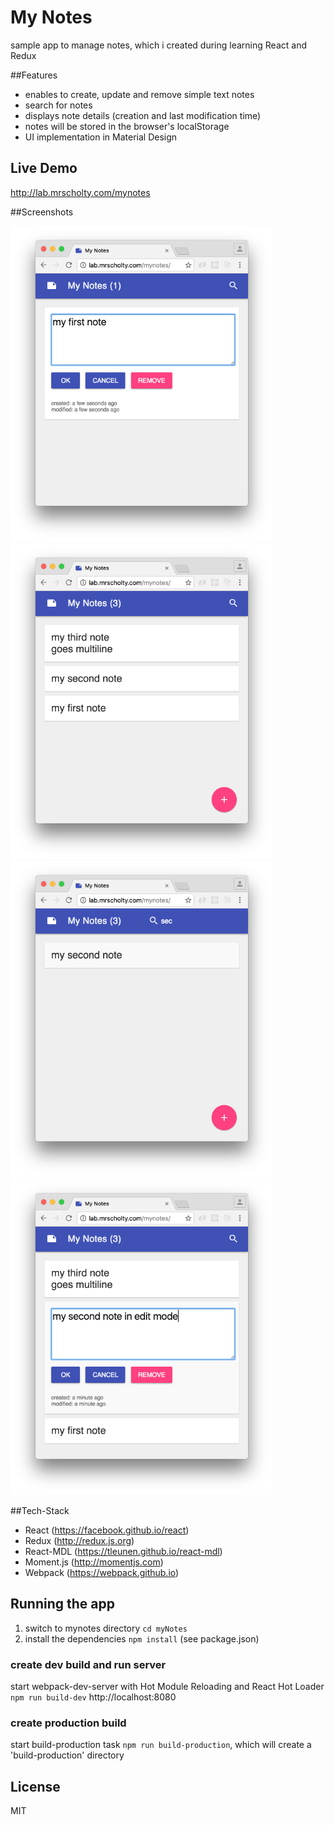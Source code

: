 # My Notes

sample app to manage notes, which i created during learning React and Redux

##Features
- enables to create, update and remove simple text notes
- search for notes
- displays note details (creation and last modification time)
- notes will be stored in the browser's localStorage
- UI implementation in Material Design

## Live Demo
http://lab.mrscholty.com/mynotes

##Screenshots
<div>
<img width="420" src="https://raw.githubusercontent.com/mrscholty/mynotes/master/assets/screen-add.png" border="0" /> <img width="420" src="https://raw.githubusercontent.com/mrscholty/mynotes/master/assets/screen-list.png" border="0" />
</div>
<div>
<img width="420" src="https://raw.githubusercontent.com/mrscholty/mynotes/master/assets/screen-search.png" border="0" /> <img width="420" src="https://raw.githubusercontent.com/mrscholty/mynotes/master/assets/screen-update.png" border="0" />
</div>

##Tech-Stack
- React (https://facebook.github.io/react)
- Redux (http://redux.js.org)
- React-MDL (https://tleunen.github.io/react-mdl)
- Moment.js (http://momentjs.com)
- Webpack (https://webpack.github.io)

## Running the app

1. switch to mynotes directory `cd myNotes`
2. install the dependencies `npm install` (see package.json)

### create dev build and run server
start webpack-dev-server with Hot Module Reloading and React Hot Loader `npm run build-dev`
http://localhost:8080

### create production build
start build-production task `npm run build-production`, which will create a 'build-production' directory

## License

MIT
